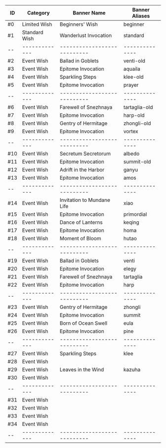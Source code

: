 | ID  | Category      | Banner Name                 | Banner Aliases |
| --  | ------------- | --------------------------- | -------------- |
| #0  | Limited Wish  |  Beginners' Wish            |  beginner      |
| #1  | Standard Wish |  Wanderlust Invocation      |  standard      |
| --  | ------------- | --------------------------- | -------------- |
| #2  | Event Wish    |  Ballad in Goblets          |  venti-old     |
| #3  | Event Wish    |  Epitome Invocation         |  aquaila       |
| #4  | Event Wish    |  Sparkling Steps            |  klee-old      |
| #5  | Event Wish    |  Epitome Invocation         |  prayer        |
| --  | ------------- | --------------------------- | -------------- |
| #6  | Event Wish    |  Farewell of Snezhnaya      |  tartaglia-old |
| #7  | Event Wish    |  Epitome Invocation         |  harp-old      |
| #8  | Event Wish    |  Gentry of Hermitage        |  zhongli-old   |
| #9  | Event Wish    |  Epitome Invocation         |  vortex        |
| --  | ------------- | --------------------------- | -------------- |
| #10 | Event Wish    |  Secretum Secretorum        |  albedo        |
| #11 | Event Wish    |  Epitome Invocation         |  summit-old    |
| #12 | Event Wish    |  Adrift in the Harbor       |  ganyu         |
| #13 | Event Wish    |  Epitome Invocation         |  amos          |
| --  | ------------- | --------------------------- | -------------- |
| #14 | Event Wish    |  Invitation to Mundane Life |  xiao          |
| #15 | Event Wish    |  Epitome Invocation         |  primordial    |
| #16 | Event Wish    |  Dance of Lanterns          |  keqing        |
| #17 | Event Wish    |  Epitome Invocation         |  homa          |
| #18 | Event Wish    |  Moment of Bloom            |  hutao         |
| --  | ------------- | --------------------------- | -------------- |
| #19 | Event Wish    |  Ballad in Goblets          |  venti         |
| #20 | Event Wish    |  Epitome Invocation         |  elegy         |
| #21 | Event Wish    |  Farewell of Snezhnaya      |  tartaglia     |
| #22 | Event Wish    |  Epitome Invocation         |  harp          |
| --  | ------------- | --------------------------- | -------------- |
| #23 | Event Wish    |  Gentry of Hermitage        |  zhongli       |
| #24 | Event Wish    |  Epitome Invocation         |  summit        |
| #25 | Event Wish    |  Born of Ocean Swell        |  eula          |
| #26 | Event Wish    |  Epitome Invocation         |  pine          |
| --  | ------------- | --------------------------- | -------------- |
| #27 | Event Wish    |  Sparkling Steps            |  klee          |
| #28 | Event Wish    |                             |                |
| #29 | Event Wish    |  Leaves in the Wind         |  kazuha        |
| #30 | Event Wish    |                             |                |
| --  | ------------- | --------------------------- | -------------- |
| #31 | Event Wish    |                             |                |
| #32 | Event Wish    |                             |                |
| #33 | Event Wish    |                             |                |
| #34 | Event Wish    |                             |                |
| --  | ------------- | --------------------------- | -------------- |
